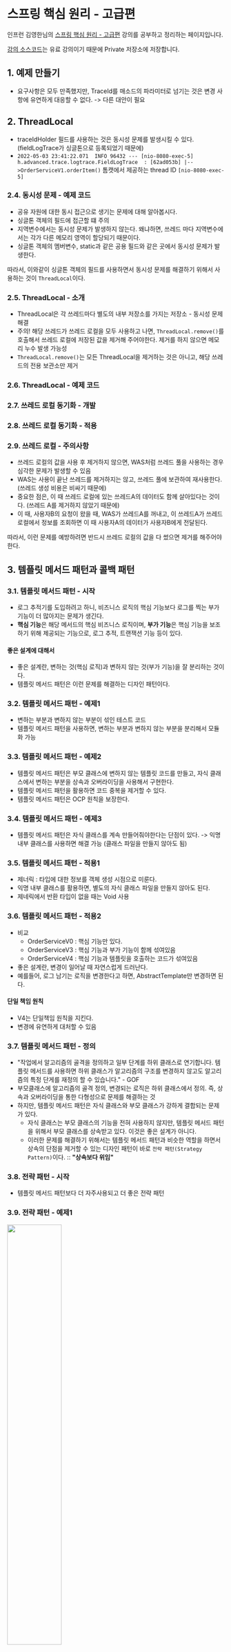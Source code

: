 # 스프링 핵심 원리 - 고급편
인프런 김영한님의 [스프링 핵심 원리 - 고급편](https://www.inflearn.com/course/%EC%8A%A4%ED%94%84%EB%A7%81-%ED%95%B5%EC%8B%AC-%EC%9B%90%EB%A6%AC-%EA%B3%A0%EA%B8%89%ED%8E%B8) 강의를 공부하고 정리하는 페이지입니다.

[강의 소스코드](https://github.com/leesh5000/Spring-Practice/tree/master/%EC%8A%A4%ED%94%84%EB%A7%81%20%ED%95%B5%EC%8B%AC%20%EC%9B%90%EB%A6%AC%20%EA%B3%A0%EA%B8%89%ED%8E%B8/advanced)는 유료 강의이기 때문에 Private 저장소에 저장합니다.

## 1. 예제 만들기

- 요구사항은 모두 만족했지만, TraceId를 매소드의 파라미터로 넘기는 것은 변경 사항에 유연하게 대응할 수 없다. -> 다른 대안이 필요


## 2. ThreadLocal

- traceIdHolder 필드를 사용하는 것은 동시성 문제를 발생시킬 수 있다. (fieldLogTrace가 싱글톤으로 등록되었기 때문에)
- `2022-05-03 23:41:22.071  INFO 96432 --- [nio-8080-exec-5] h.advanced.trace.logtrace.FieldLogTrace  : [62ad053b] |-->OrderServiceV1.orderItem()` 톰캣에서 제공하는 thread ID `[nio-8080-exec-5]`

### 2.4. 동시성 문제 - 예제 코드
- 공유 자원에 대한 동시 접근으로 생기는 문제에 대해 알아봅시다.
- 싱글톤 객체의 필드에 접근할 떄 주의
- 지역변수에서는 동시성 문제가 발생하지 않는다. 왜냐하면, 쓰레드 마다 지역변수에서는 각가 다른 메모리 영역이 할당되기 때문이다.
- 싱글톤 객체의 멤버변수, static과 같은 공용 필드와 같은 곳에서 동시성 문제가 발생한다.

따라서, 이와같이 싱글톤 객체의 필드를 사용하면서 동시성 문제를 해결하기 위해서 사용하는 것이 `ThreadLocal`이다.

### 2.5. ThreadLocal - 소개
- ThreadLocal은 각 쓰레드마다 별도의 내부 저장소를 가지는 저장소 - 동시성 문제 해결
- 주의! 해당 쓰레드가 쓰레드 로컬을 모두 사용하고 나면, `ThreadLocal.remove()`를 호출해서 쓰레드 로컬에 저장된 값을 제거해 주어야한다. 제거를 하지 않으면 메모리 누수 발생 가능성
- `ThreadLocal.remove()`는 모든 ThreadLocal을 제거하는 것은 아니고, 해당 쓰레드의 전용 보관소만 제거

### 2.6. ThreadLocal - 예제 코드

### 2.7. 쓰레드 로컬 동기화 - 개발

### 2.8. 쓰레드 로컬 동기화 - 적용

### 2.9. 쓰레드 로컬 - 주의사항
- 쓰레드 로컬의 값을 사용 후 제거하지 않으면, WAS처럼 쓰레드 풀을 사용하는 경우 심각한 문제가 발생할 수 있음
- WAS는 사용이 끝난 쓰레드를 제거하지는 않고, 쓰레드 풀에 보관하여 재사용한다. (쓰레드 생성 비용은 비싸기 때문에)
- 중요한 점은, 이 때 쓰레드 로컬에 있는 쓰레드A의 데이터도 함께 살아있다는 것이다. (쓰레드 A를 제거하지 않았기 때문에)
- 이 때, 사용자B의 요청이 왔을 때, WAS가 쓰레드A를 꺼내고, 이 쓰레드A가 쓰레드 로컬에서 정보를 조회하면 이 때 사용자A의 데이터가 사용자B에게 전달된다.

따라서, 이런 문제를 예방하려면 반드시 쓰레드 로컬의 값을 다 썼으면 제거를 해주어야한다.

## 3. 템플릿 메서드 패턴과 콜백 패턴

### 3.1. 템플릿 메서드 패턴 - 시작
- 로그 추적기를 도입하려고 하니, 비즈니스 로직의 핵심 기능보다 로그를 찍는 부가 기능이 더 많아지는 문제가 생긴다.
- **핵심 기능**은 해당 메서드의 핵심 비즈니스 로직이며, **부가 기능**은 핵심 기능을 보조하기 위해 제공되는 기능으로, 로그 추적, 트랜잭션 기능 등이 있다.

#### 좋은 설계에 대해서
- 좋은 설계란, 변하는 것(핵심 로직)과 변하지 않는 것(부가 기능)을 잘 분리하는 것이다.
- 템플릿 메서드 패턴은 이런 문제를 해결하는 디자인 패턴이다.

### 3.2. 템플릿 메서드 패턴 - 예제1
- 변하는 부분과 변하지 않는 부분이 섞인 테스트 코드
- 템플릿 메서드 패턴을 사용하면, 변하는 부분과 변하지 않는 부분을 분리해서 모듈화 가능

### 3.3. 템플릿 메서드 패턴 - 예제2
- 템플릿 메서드 패턴은 부모 클래스에 변하지 않는 템플릿 코드를 만들고, 자식 클래스에서 변하는 부분을 상속과 오버라이딩을 사용해서 구현한다.
- 템플릿 메서드 패턴을 활용하면 코드 중복을 제거할 수 있다.
- 템플릿 메서드 패턴은 OCP 원칙을 보장한다.

### 3.4. 템플릿 메서드 패턴 - 예제3
- 템플릿 메서드 패턴은 자식 클래스를 계속 만들어줘야한다는 단점이 있다. -> 익명 내부 클래스를 사용하면 해결 가능 (클래스 파일을 만들지 않아도 됨)

### 3.5. 템플릿 메서드 패턴 - 적용1
-  제너릭 : 타입에 대한 정보를 객체 생성 시점으로 미룬다.
-  익명 내부 클래스를 활용하면, 별도의 자식 클래스 파일을 만들지 않아도 된다.
-  제네릭에서 반환 타입이 없을 때는 Void 사용

### 3.6. 템플릿 메서드 패턴 - 적용2
- 비교
  - OrderServiceV0 : 핵심 기능만 있다.
  - OrderServiceV3 : 핵심 기능과 부가 기능이 함께 섞여있음
  - OrderServiceV4 : 핵심 기능과 템플릿을 호출하는 코드가 섞여있음
- 좋은 설계란, 변경이 일어날 때 자연스럽게 드러난다.
- 예를들어, 로그 남기는 로직을 변경한다고 하면, AbstractTemplate만 변경하면 된다.

#### 단일 책임 원칙
- V4는 단일책임 원칙을 지킨다.
- 변경에 유연하게 대처할 수 있음

### 3.7. 템플릿 메서드 패턴 - 정의
- "작업에서 알고리즘의 골격을 정의하고 일부 단계를 하위 클래스로 연기합니다. 템플릿 메서드를 사용하면 하위 클래스가 알고리즘의 구조를 변경하지 않고도 알고리즘의 특정 단게를 재정의 할 수 있습니다." - GOF
- 부모클래스에 알고리즘의 골격 정의, 변경되는 로직은 하위 클래스에서 정의. 즉, 상속과 오버라이딩을 통한 다형성으로 문제를 해결하는 것
- 하지만, 템플릿 메서드 패턴은 자식 클래스와 부모 클래스가 강하게 결합되는 문제가 있다.
  - 자식 클래스는 부모 클래스의 기능을 전혀 사용하지 않지만, 템플릿 메서드 패턴을 위해서 부모 클래스를 상속받고 있다. 이것은 좋은 설계가 아니다.
  - 이러한 문제를 해결하기 위해서는 템플릿 메서드 패턴과 비슷한 역할을 하면서 상속의 단점을 제거할 수 있는 디자인 패턴이 바로 `전략 패턴(Strategy Pattern)`이다. :: **"상속보다 위임"** 

### 3.8. 전략 패턴 - 시작
- 템플릿 메서드 패턴보다 더 자주사용되고 더 좋은 전략 패턴

### 3.9. 전략 패턴 - 예제1

<img height="50%" src="전략패턴.png" width="50%"/>

- 템플릿 메서드 패턴은 부모 클래스에서 변하지 않는 템플릿, 자식 클래스에서 변하는 부분을 두어 상속을 사용해서 문제 해결 -> 자식 클래스가 굳이 부모 클래스의 기능을 사용하지 않는데도, 의존 관계가 맺어지는 문제 발생
- 전략 패턴은 변하지 않는 부분을 `Context`에 두고, 변하는 부분을 `Strategy`라는 인터페이스를 만들고 해당 인터페이스를 구현하도록 하여 문제 해결 -> 상속이 아니라 위임으로 문제 해결
- 전략 패턴의 의도 : 알고리즘 제품 군을 정의하고, 각각을 캡슐화 하여 상호 교환 가능하게 만들자.
- 전략 패턴의 핵심은 `Context`는 Strategy 인터페이스에만 의존한다는 것이다. 따라서, Strategy의 구현체를 변경하거나 새로 만들어도 Context 에는 영향을 주지 않는다. -> 다른 전략을 쓰고자 구현체를 변경한다해도 `Context`는 변경할 필요가 없다.
- 스프링의 의존관계 주입 시 사용하는 것이 바로 이 전략패턴이다.

#### 전략 패턴 실행 그림

<img height="50%" src="전략패턴실행그림.png" width="50%"/>

1. Context에 원하는 Strategy 구현체를 주입한다.
2. 클라이언트는 Context를 실행한다.
3. Context 로직 중간에 strategy.call()을 호출하여 주입받은 strategy 로직을 실행한다.
4. context는 나머지 로직을 실행한다.

#### 템플릿 메서드 패턴과의 비교 - "상속보다는 위임"

- 템플릿 메서드 패턴은 부모 클래스가 변경되는 경우 자식 클래스도 모두 영향이 간다.
- 전략 패턴은 인터페이스를 구현하였기 때문에, 영향을 받지 않고 단단하게 흘러갈 수 있다.

### 3.10. 전략 패턴 - 예제2

- 익명 내부 클래스를 자바8부터 람다로 변경할 수 있다. 단, 람다로 변경하렴녀 인터페이스 내에 매서드가 하나만 있어야 한다.
- "선 조립, 후 실행"
```java
void strategyV4() {
    ContextV1 context1 = new ContextV1(() -> log.info("비즈니스 로직1 실행"));
    context1.execute();
    ContextV1 context2 = new ContextV1(() -> log.info("비즈니스 로직2 실행"));
    context2.execute();
}
```
  - 이 방식은 미리 조립을 하고 나중에 실행하는 방식이다.
  - 이 방식의 장점은 조립이 끝나고 나면, 실행만 하면 된다. (조립에 대해서 더 이상 고민하지 않아도 됨)
  - 이 방식의 단점은 `Context`와 `Strategy`를 조립한 이후에는 전략을 변경하기가 어렵다는 점이다. 즉, 전략을 실시간으로 변경해야 하면 차라리 Context를 새로 하나 더 만드는 게 낫다.

### 3.11. 전략 패턴 - 예제3

- 이번에는, Context 생성 시점이 아니라 execute 실행 시점에서 strategy를 파라미터로 전달한다.
- 장점
  - 원하는 전략을 더욱 유연하게 변경 가능
  - 하나의 Context만 생성하면 됨
- 단점
  - 실행할때마다 전략을 계속 지정해주어야 함

#### 디자인 패턴

- 디자인 패턴은 패턴도 중요하지만, 무엇보다 패턴의 의도가 중요하다.

### 3.12. 템플릿 콜백 패턴 - 시작

- 앞서 봤던, Strategy 처럼 다른 코드의 인수로서 넘겨주는 실행 가능한 코드를 콜백이라고 한다.

#### 콜백 이란?

- 콜백 함수는 다른 코드의 인수로서 넘겨주는 실행 가능한 코드를 말한다.
- 자바 언어에서의 콜백은 주로 람다를 사용해서 콜백 처리한다.
- 자바8 이전에는 인터페이스 + 익명 내부 클래스 사용

#### 템플릿 콜백 패턴

- ContextV2와 같은 전략 패턴을 템플릿 콜백 패턴이라고 한다.
- 템플릿 콜백 패턴은 GOF 패턴은 아니고, 전략 패턴에서 템플릿 + 콜백이 강조된 패턴이다.
- 스프링에서는 JdbcTemplate, TransactionTemplate, RedisTemplate 처럼 다양한 템플릿 콜백 패턴이 사용된다. 스프링에서 xxxTemplate가 있다면 템플릿 콜백 패턴으로 만들어져 있다고 생각하면 된다.

### 3.13. 템플릿 콜백 패턴 - 예제

- context -> template
- strategy -> callback

### 3.14. 템플릿 콜백 패턴 - 적용

- `TraceTemplate`를 빈으로 등록해서 사용해도 됨, 다만 이렇게 하면 테스트 시 불편함이 있음

### 3.15. 정리

- 변하는 코드와 변하지 않는 코드를 분리
- 하지만, 템플릿 콜백 패턴도 한계가 있는데 그것은 아무리 최적화를 해도 어쨌든 원본 코드를 수정해야 한다는 한계점이 있다. 이것은 클래스가 수백 수천개 되었을때 결국 클래스 파일을 모두 수정해야하는 것은 마찬가지이다. 즉, 매소드 안에 핵심로직"만" 있는 것은 아니다.
- 다음 시간에는 원본 코드를 전혀 손대지 않고, 로그 추적기를 수정할 수 있는 방법을 알아본다. 그에 앞서, 프록시에 대한 개념을 알아본다.
- 스프링의 모든 "xxxTemplate"를 보면, 이번 강의를 떠올리면 된다.